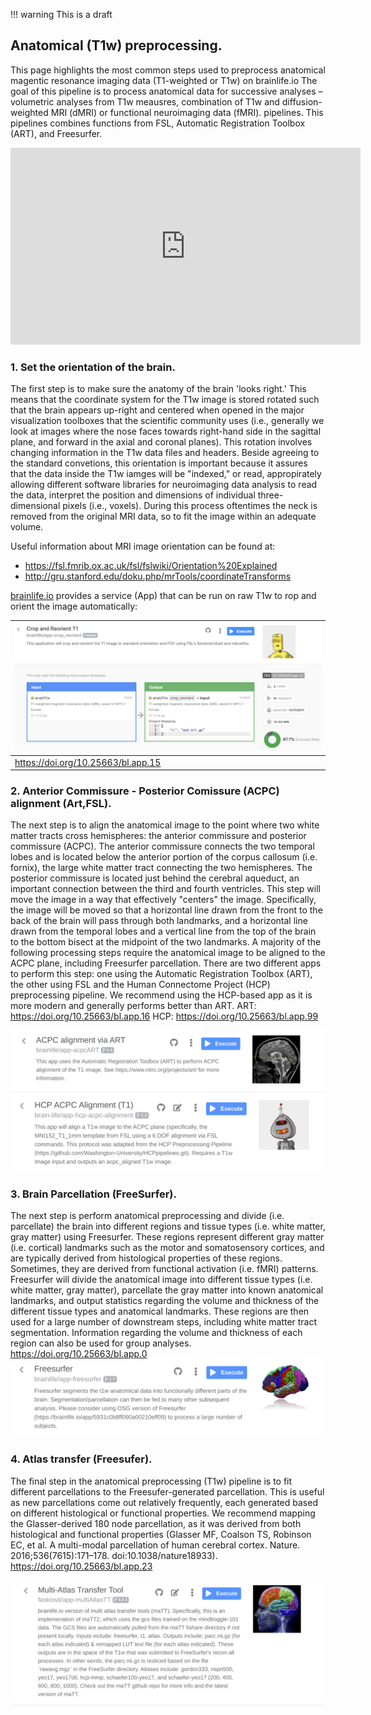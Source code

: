 !!! warning
    This is a draft

## Anatomical (T1w) preprocessing.

This page highlights the most common steps used to preprocess anatomical magentic resonance imaging data (T1-weighted or T1w) on brainlife.io The goal of this pipeline is to process anatomical data for successive analyses – volumetric analyses from T1w meausres, combination of T1w and diffusion-weighted MRI (dMRI) or functional neuroimaging data (fMRI). pipelines. This pipelines combines functions from FSL, Automatic Registration Toolbox (ART), and Freesurfer.

<iframe width="560" height="315" src="https://www.youtube.com/embed/hC0Ms3KWD8o" frameborder="0" allow="accelerometer; autoplay; encrypted-media; gyroscope; picture-in-picture" allowfullscreen></iframe> 

### 1. Set the orientation of the brain.

The first step is to make sure the anatomy of the brain 'looks right.' This means that the coordinate system for the T1w image is stored rotated such that the brain appears up-right and centered when opened in the major visualization toolboxes that the scientific community uses (i.e., generally we look at images where the nose faces towards right-hand side in the sagittal plane, and forward in the axial and coronal planes). This rotation involves changing information in the T1w data files and headers. Beside agreeing to the standard convetions, this orientation is important because it assures that the data inside the T1w iamges will be "indexed,"  or read, appropirately allowing different software libraries for neuroimaging data analysis to  read the data, interpret the position and dimensions of individual three-dimensional pixels (i.e., voxels). During this process oftentimes the neck is removed from the original MRI data, so to fit the image within an adequate volume.  

Useful information about MRI image orientation can be found at: 
  - https://fsl.fmrib.ox.ac.uk/fsl/fslwiki/Orientation%20Explained 
  - http://gru.stanford.edu/doku.php/mrTools/coordinateTransforms
  
[brainlife.io](https://brainlife.io) provides a service (App) that can be run on raw T1w to rop and orient the image automatically: 

|![crop-reorient](/docs/img/app.crop-reorient.bl.header.png)|
|------------------------------------|
| https://doi.org/10.25663/bl.app.15 |


### 2. Anterior Commissure - Posterior Comissure (ACPC) alignment (Art,FSL).

The next step is to align the anatomical image to the point where two white matter tracts cross hemispheres: the anterior commissure and posterior commissure (ACPC). The anterior commissure connects the two temporal lobes and is located below the anterior portion of the corpus callosum (i.e. fornix), the large white matter tract connecting the two hemispheres. The posterior commissure is located just behind the cerebral aqueduct, an important connection between the third and fourth ventricles. This step will move the image in a way that effectively "centers" the image. Specifically, the image will be moved so that a horizontal line drawn from the front to the back of the brain will pass through both landmarks, and a horizontal line drawn from the temporal lobes and a vertical line from the top of the brain to the bottom bisect at the midpoint of the two landmarks. A majority of the following processing steps require the anatomical image to be aligned to the ACPC plane, including Freesurfer parcellation. There are two different apps to perform this step: one using the Automatic Registration Toolbox (ART), the other using FSL and the Human Connectome Project (HCP) preprocessing pipeline. We recommend using the HCP-based app as it is more modern and generally performs better than ART.
ART: https://doi.org/10.25663/bl.app.16
HCP: https://doi.org/10.25663/bl.app.99

![art](/docs/img/app.art.bl.header.png)
![hcp-acpc](/docs/img/app.hcp-acpc.bl.header.png)

### 3. Brain Parcellation (FreeSurfer).

The next step is perform anatomical preprocessing and divide (i.e. parcellate) the brain into different regions and tissue types (i.e. white matter, gray matter) using Freesurfer. These regions represent different gray matter (i.e. cortical) landmarks such as the motor and somatosensory cortices, and are typically derived from histological properties of these regions. Sometimes, they are derived from functional activation (i.e. fMRI) patterns. Freesurfer will divide the anatomical image into different tissue types (i.e. white matter, gray matter), parcellate the gray matter into known anatomical landmarks, and output statistics regarding the volume and thickness of the different tissue types and anatomical landmarks. These regions are then used for a large number of downstream steps, including white matter tract segmentation. Information regarding the volume and thickness of each region can also be used for group analyses.
https://doi.org/10.25663/bl.app.0
![freesurfer](/docs/img/app.freesurfer.bl.header.png)

### 4. Atlas transfer (Freesufer).

The final step in the anatomical preprocessing (T1w) pipeline is to fit different parcellations to the Freesufer-generated parcellation. This is useful as new parcellations come out relatively frequently, each generated based on different histological or functional properties. We recommend mapping the Glasser-derived 180 node parcellation, as it was derived from both histological and functional properties (Glasser MF, Coalson TS, Robinson EC, et al. A multi-modal parcellation of human cerebral cortex. Nature. 2016;536(7615):171–178. doi:10.1038/nature18933).
https://doi.org/10.25663/bl.app.23

![matt](/docs/img/app.matt.bl.header.png)

